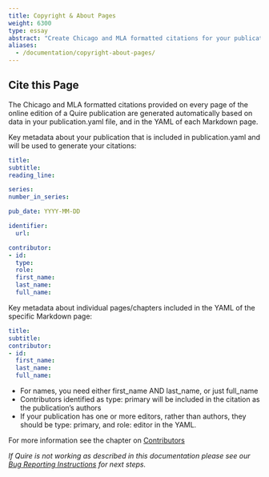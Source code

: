 ```yaml
---
title: Copyright & About Pages
weight: 6300
type: essay
abstract: "Create Chicago and MLA formatted citations for your publication"
aliases:
  - /documentation/copyright-about-pages/
---
```


## Cite this Page

The Chicago and MLA formatted citations provided on every page of the online edition of a Quire publication are generated automatically based on data in your publication.yaml file, and in the YAML of each Markdown page.

Key metadata about your publication that is included in publication.yaml and will be used to generate your citations:

```yaml
title:
subtitle:
reading_line:

series:
number_in_series:

pub_date: YYYY-MM-DD

identifier:
  url:

contributor:
- id:
  type:
  role:
  first_name:
  last_name:
  full_name:
```

Key metadata about individual pages/chapters included in the YAML of the specific Markdown page:

```yaml
title:
subtitle:
contributor:
- id:
  first_name:
  last_name:
  full_name:
```

- For names, you need either first_name AND last_name, or just full_name
- Contributors identified as type: primary will be included in the citation as the publication’s authors
- If your publication has one or more editors, rather than authors, they should be type: primary, and role: editor in the YAML.

For more information see the chapter on [Contributors](/docs-v1/contributors/)

*If Quire is not working as described in this documentation please see our [Bug Reporting Instructions](https://github.com/thegetty/quire/blob/main/BUG_REPORTING.md) for next steps.*